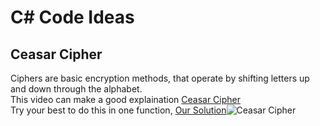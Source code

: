 # C# Code Ideas
## Ceasar Cipher
Ciphers are basic encryption methods, that operate by shifting letters up and down through the alphabet.</br>
This video can make a good explaination [Ceasar Cipher](https://www.youtube.com/watch?v=l6jqKRXSShI)</br>
Try your best to do this in one function, [Our Solution](https://github.com/Jaminima/CSharp-Code-Ideas/blob/master/Ceasar-Cipher.cs)![Ceasar Cipher](https://upload.wikimedia.org/wikipedia/commons/thumb/4/4a/Caesar_cipher_left_shift_of_3.svg/1200px-Caesar_cipher_left_shift_of_3.svg.png)